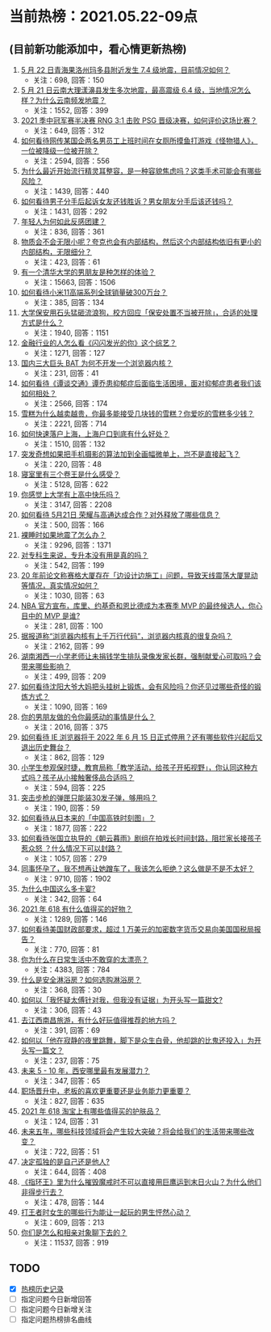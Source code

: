 # 当前热榜：2021.05.22-09点
## (目前新功能添加中，看心情更新热榜)
1. [5 月 22 日青海果洛州玛多县附近发生 7.4 级地震，目前情况如何？](https://www.zhihu.com/question/460748606)
    * 关注：698, 回答：150
2. [5 月 21 日云南大理漾濞县发生多次地震，最高震级 6.4 级，当地情况怎么样？为什么云南频发地震？](https://www.zhihu.com/question/460710387)
    * 关注：1552, 回答：399
3. [2021 季中冠军赛半决赛 RNG 3:1 击败 PSG 晋级决赛，如何评价这场比赛？](https://www.zhihu.com/question/460694808)
    * 关注：649, 回答：312
4. [如何看待网传某国企两名男员工上班时间在女厕所摸鱼打游戏《怪物猎人》，一位被降级一位被开除？](https://www.zhihu.com/question/460463560)
    * 关注：2594, 回答：556
5. [为什么最近开始流行精灵耳整容，是一种容貌焦虑吗？这类手术可能会有哪些风险？](https://www.zhihu.com/question/460614037)
    * 关注：1439, 回答：440
6. [如何看待男子分手后起诉女友还钱胜诉？男女朋友分手后该还钱吗？](https://www.zhihu.com/question/460598798)
    * 关注：1431, 回答：292
7. [年轻人为何如此反感团建？](https://www.zhihu.com/question/459343916)
    * 关注：836, 回答：361
8. [物质会不会无限小呢？夸克也会有内部结构，然后这个内部结构依旧有更小的内部结构，无限细分？](https://www.zhihu.com/question/453085834)
    * 关注：423, 回答：61
9. [有一个清华大学的男朋友是种怎样的体验？](https://www.zhihu.com/question/30174174)
    * 关注：15663, 回答：1506
10. [如何看待小米11高端系列全球销量破300万台？](https://www.zhihu.com/question/460645107)
    * 关注：385, 回答：134
11. [大学保安用石头猛砸流浪狗，校方回应「保安处置不当被开除」，合适的处理方式是什么？](https://www.zhihu.com/question/460532916)
    * 关注：1940, 回答：1151
12. [金融行业的人怎么看《闪闪发光的你》这个综艺？](https://www.zhihu.com/question/455159005)
    * 关注：1271, 回答：127
13. [国内三大巨头 BAT 为何不开发一个浏览器内核？](https://www.zhihu.com/question/30379346)
    * 关注：231, 回答：41
14. [如何看待《谭谈交通》谭乔患抑郁症后面临生活困境，面对抑郁症患者我们该如何相处？](https://www.zhihu.com/question/460156746)
    * 关注：2566, 回答：174
15. [雪糕为什么越卖越贵，你最多能接受几块钱的雪糕？你爱吃的雪糕多少钱？](https://www.zhihu.com/question/460502728)
    * 关注：2221, 回答：714
16. [如何快速落户上海，上海户口到底有什么好处？](https://www.zhihu.com/question/455579654)
    * 关注：1510, 回答：132
17. [突发奇想如果把手机摄影的算法加到全画幅微单上，岂不是直接起飞？](https://www.zhihu.com/question/460487304)
    * 关注：220, 回答：48
18. [寝室里有三个卷王是什么感受？](https://www.zhihu.com/question/431850162)
    * 关注：5128, 回答：622
19. [你感觉上大学有上高中快乐吗？](https://www.zhihu.com/question/454455954)
    * 关注：3147, 回答：2208
20. [如何看待 5月21日 荣耀与高通达成合作？对外释放了哪些信息？](https://www.zhihu.com/question/460652137)
    * 关注：500, 回答：166
21. [裸睡时如果地震了怎么办？](https://www.zhihu.com/question/23204731)
    * 关注：9296, 回答：1371
22. [对专科生来说，专升本没有用是真的吗？](https://www.zhihu.com/question/456766596)
    * 关注：542, 回答：199
23. [20 年前论文称赛格大厦存在「边设计边施工」问题，导致天线震荡大厦晃动等情况，真实情况如何？](https://www.zhihu.com/question/460377984)
    * 关注：1030, 回答：63
24. [NBA 官方宣布，库里、约基奇和恩比德成为本赛季 MVP 的最终候选人，你心目中的 MVP 是谁?](https://www.zhihu.com/question/460607116)
    * 关注：281, 回答：100
25. [据报道称“浏览器内核有上千万行代码”，浏览器内核真的很复杂吗？](https://www.zhihu.com/question/290767285)
    * 关注：2162, 回答：99
26. [湖南湘西一小学老师让未捐钱学生排队录像发家长群，强制献爱心可取吗？会带来哪些影响？](https://www.zhihu.com/question/460499002)
    * 关注：499, 回答：209
27. [如何看待沈阳大爷大妈把头挂树上锻炼，会有风险吗？你还见过哪些奇怪的锻炼方式？](https://www.zhihu.com/question/460587693)
    * 关注：1090, 回答：169
28. [你的男朋友做的令你最感动的事情是什么？](https://www.zhihu.com/question/22586649)
    * 关注：2016, 回答：375
29. [如何看待 IE 浏览器将于 2022 年 6 月 15 日正式停用？还有哪些软件兴起后又退出历史舞台？](https://www.zhihu.com/question/460502307)
    * 关注：862, 回答：129
30. [小学生参观保时捷，教育局称「教学活动，给孩子开拓视野」，你认同这种方式吗？孩子从小接触奢侈品合适吗？](https://www.zhihu.com/question/460469192)
    * 关注：594, 回答：225
31. [突击步枪的弹匣只能装30发子弹，够用吗？](https://www.zhihu.com/question/460089638)
    * 关注：190, 回答：59
32. [如何看待从日本来的「中国高铁时刻图」？](https://www.zhihu.com/question/460449331)
    * 关注：1877, 回答：222
33. [如何看待张国立执导的《朝云暮雨》剧组在拍戏长时间封路，阻拦家长接孩子惹众怒 ？什么情况下可以封路？](https://www.zhihu.com/question/460494090)
    * 关注：1057, 回答：279
34. [同事怀孕了，我不想再让她蹭车了，我该怎么拒绝？这么做是不是不太好？](https://www.zhihu.com/question/423335938)
    * 关注：9710, 回答：1902
35. [为什么中国这么多卡宴?](https://www.zhihu.com/question/459509571)
    * 关注：342, 回答：64
36. [2021 年 618 有什么值得买的好物？](https://www.zhihu.com/question/396495999)
    * 关注：1289, 回答：146
37. [如何看待美国财政部要求，超过 1 万美元的加密数字货币交易向美国国税局报告？](https://www.zhihu.com/question/460565715)
    * 关注：770, 回答：81
38. [你为什么在日常生活中不敢穿的太漂亮？](https://www.zhihu.com/question/31434644)
    * 关注：4383, 回答：784
39. [什么是安全淋浴房？如何选购淋浴房？](https://www.zhihu.com/question/33569945)
    * 关注：368, 回答：30
40. [如何以「我怀疑太傅针对我，但我没有证据」为开头写一篇甜文?](https://www.zhihu.com/question/453335179)
    * 关注：306, 回答：43
41. [去江西南昌旅游，有什么好玩值得推荐的地方吗？](https://www.zhihu.com/question/348057500)
    * 关注：391, 回答：69
42. [如何以「他在寂静的夜里跳舞，脚下是众生白骨，他却跳的比鬼还投入」为开头写一篇文？](https://www.zhihu.com/question/454523695)
    * 关注：237, 回答：75
43. [未来 5 - 10 年，西安哪里最有发展潜力？](https://www.zhihu.com/question/459738987)
    * 关注：347, 回答：65
44. [职场晋升中，老板的喜欢更重要还是业务能力更重要？](https://www.zhihu.com/question/453930494)
    * 关注：827, 回答：635
45. [2021 年 618 淘宝上有哪些值得买的护肤品？](https://www.zhihu.com/question/397974360)
    * 关注：124, 回答：31
46. [未来五年，哪些科技领域将会产生较大突破？将会给我们的生活带来哪些改变？](https://www.zhihu.com/question/459934017)
    * 关注：722, 回答：51
47. [决定孤独的是自己还是他人?](https://www.zhihu.com/question/457656919)
    * 关注：644, 回答：408
48. [《指环王》里为什么摧毁魔戒时不可以直接用巨鹰运到末日火山？为什么他们非得步行去？](https://www.zhihu.com/question/55276529)
    * 关注：478, 回答：144
49. [打王者时女生的哪些行为能让一起玩的男生怦然心动？](https://www.zhihu.com/question/428822246)
    * 关注：609, 回答：213
50. [你们是怎么和相亲对象聊下去的？](https://www.zhihu.com/question/374758016)
    * 关注：11537, 回答：919
## TODO
* [x] [热榜历史记录](hot_history/AllHot.md)
* [ ] 指定问题今日新增回答
* [ ] 指定问题今日新增关注
* [ ] 指定问题热榜排名曲线
